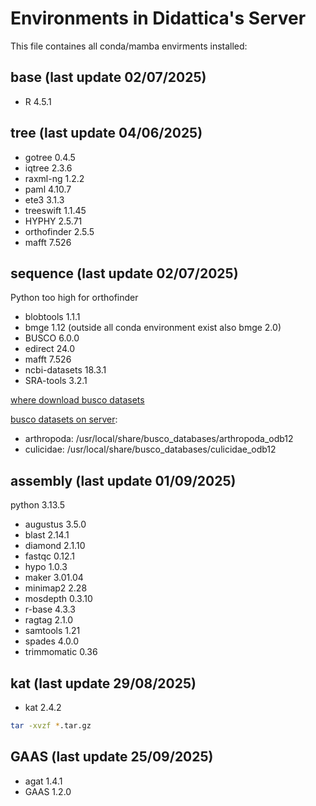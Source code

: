 # Environments in Didattica's Server

This file containes all conda/mamba envirments installed:

## base (last update 02/07/2025)

- R             4.5.1

## tree (last update 04/06/2025)

- gotree        0.4.5
- iqtree        2.3.6
- raxml-ng      1.2.2
- paml          4.10.7
- ete3          3.1.3
- treeswift     1.1.45
- HYPHY         2.5.71
- orthofinder   2.5.5
- mafft         7.526

## sequence (last update 02/07/2025)

Python too high for orthofinder

- blobtools     1.1.1
- bmge          1.12 (outside all conda environment exist also bmge 2.0)
- BUSCO         6.0.0
- edirect       24.0
- mafft         7.526
- ncbi-datasets 18.3.1
- SRA-tools     3.2.1

[where download busco datasets](https://busco-data.ezlab.org/v5/data/lineages/)

[busco datasets on server](/usr/local/share/busco_database):

- arthropoda: /usr/local/share/busco_databases/arthropoda_odb12
- culicidae: /usr/local/share/busco_databases/culicidae_odb12

## assembly (last update 01/09/2025)

python 3.13.5

- augustus      3.5.0
- blast         2.14.1
- diamond       2.1.10
- fastqc        0.12.1
- hypo          1.0.3
- maker         3.01.04
- minimap2      2.28
- mosdepth      0.3.10
- r-base        4.3.3
- ragtag        2.1.0
- samtools      1.21
- spades        4.0.0
- trimmomatic   0.36

## kat (last update 29/08/2025)

- kat           2.4.2

```bash
tar -xvzf *.tar.gz
```

## GAAS (last update 25/09/2025)

- agat          1.4.1
- GAAS          1.2.0
